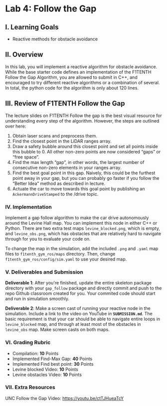 # Lab 4: Follow the Gap

## I. Learning Goals

- Reactive methods for obstacle avoidance

## II. Overview

In this lab, you will implement a reactive algorithm for obstacle avoidance. While the base starter code defines an implementation of the F1TENTH Follow the Gap Algorithm, you are allowed to submit in C++, and encouraged to try different reactive algorithms or a combination of several. In total, the python code for the algorithm is only about 120 lines.

## III. Review of F1TENTH Follow the Gap

The lecture slides on F1TENTH Follow the gap is the best visual resource for understanding every step of the algorithm. However, the steps are outlined over here:

1. Obtain laser scans and preprocess them.
2. Find the closest point in the LiDAR ranges array.
3. Draw a safety bubble around this closest point and set all points inside this bubble to 0. All other non-zero points are now considered “gaps” or “free space”.
4. Find the max length “gap”, in other words, the largest number of consecutive non-zero elements in your ranges array.
5. Find the best goal point in this gap. Naively, this could be the furthest point away in your gap, but you can probably go faster if you follow the “Better Idea” method as described in lecture.
6. Actuate the car to move towards this goal point by publishing an `AckermannDriveStamped` to the /drive topic.

### IV. Implementation

Implement a gap follow algorithm to make the car drive autonomously around the Levine Hall map. You can implement this node in either C++ or Python. There are two extra test maps `levine_blocked.png`, which is empty, and `levine_obs.png`, which has obstacles that are relatively hard to navigate through for you to evaluate your code on.

To change the map in the simulation, add the included `.png` and `.yaml` map files to `f1tenth_gym_ros/maps` directory. Then, change `f1tenth_gym_ros/config/sim.yaml` to use your desired map.

### V. Deliverables and Submission

**Deliverable 1**: After you're finished, update the entire skeleton package directory with your `gap_follow` package and directly commit and push to the repo Github classroom created for you. Your commited code should start and run in simulation smoothly.

**Deliverable 2**: Make a screen cast of running your reactive node in the simulation. Include a link to the video on YouTube in **`SUBMISSION.md`**. The basic requirement is that your car should be able to navigate entire loops in `levine_blocked` map, and through at least most of the obstacles in `levine_obs` map. Make screen casts on both maps.

### VI. Grading Rubric

- Compilation: **10** Points
- Implemented Find-Max Gap: **40** Points
- Implemented Find best point: **30** Points
- Levine blocked Video: **10** Points
- Levine obstacles Video: **10** Points

### VII. Extra Resources

UNC Follow the Gap Video: https://youtu.be/ctTJHueaTcY
